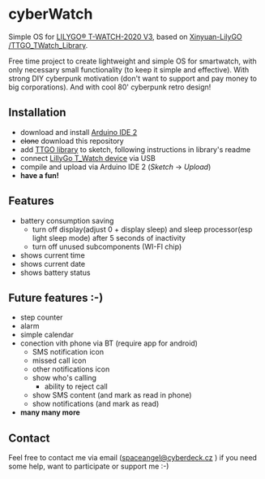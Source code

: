 # cyberWatch

Simple OS for [LILYGO® T-WATCH-2020 V3](http://www.lilygo.cn/prod_view.aspx?TypeId=50053&Id=1380&FId=t3:50053:3), based on [ Xinyuan-LilyGO /TTGO_TWatch_Library](https://github.com/Xinyuan-LilyGO/TTGO_TWatch_Library). 

Free time project to create lightweight and simple OS for smartwatch, with only necessary small functionality (to keep it simple and effective). With strong DIY cyberpunk motivation (don't want to support and pay money to big corporations). And with cool 80' cyberpunk retro design!

## Installation

 - download and install [Arduino IDE 2](https://docs.arduino.cc/software/ide-v2/tutorials/getting-started/ide-v2-downloading-and-installing)
 - ~~clone~~ download this repository
 - add [TTGO library](https://github.com/Xinyuan-LilyGO/TTGO_TWatch_Library) to sketch, following instructions in library's readme
 - connect [LillyGo T_Watch device](http://www.lilygo.cn/prod_view.aspx?TypeId=50053&Id=1380&FId=t3:50053:3) via USB
 - compile and upload via Arduino IDE 2 (*Sketch* -> *Upload*)
 - __have a fun!__
 
## Features
 
 - battery consumption saving
   - turn off display(adjust 0 + display sleep) and sleep processor(esp light sleep mode) after 5 seconds of inactivity
   - turn off unused subcomponents (WI-FI chip)
 - shows current time
 - shows current date
 - shows battery status
 
## Future features :-)
 - step counter
 - alarm
 - simple calendar
 - conection vith phone via BT (require app for android)
   - SMS notification icon
   - missed call icon
   - other notifications icon
   - show who's calling
     - ability to reject call
   - show SMS content (and mark as read in phone)
   - show notifications (and mark as read)
 - __many many more__
 
## Contact

Feel free to contact me via email (spaceangel@cyberdeck.cz ) if you need some help, want to participate or support me :-) 
